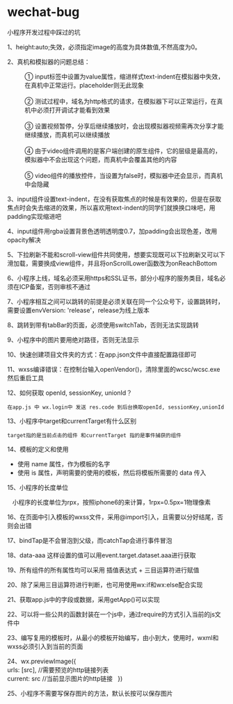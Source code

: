 # wechat-bug
小程序开发过程中踩过的坑

1、height:auto;失效，必须指定image的高度为具体数值,不然高度为0。

2、真机和模拟器的问题总结：  
  
  <dl>
    <dd> ① input标签中设置为value属性，缩进样式text-indent在模拟器中失效，在真机中正常运行。placeholder则无此现象</dd>
    <dd> ② 测试过程中，域名为http格式的请求，在模拟器下可以正常运行，在真机中必须打开调试才能看到效果</dd>
    <dd> ③ 设置视频暂停，分享后继续播放时，会出现模拟器视频需再次分享才能继续播放，而真机可以继续播放</dd>
    <br />
    <dd> ④ 由于video组件调用的是客户端创建的原生组件，它的层级是最高的，模拟器中不会出现这个问题，而真机中会覆盖其他的内容</dd>
    <dd> ⑤ video组件的播放控件，当设置为false时，模拟器中还会显示，而真机中会隐藏</dd>
  </dl>
  
3、input组件设置text-indent，在没有获取焦点的时候是有效果的，但是在获取焦点时会失去缩进的效果，所以喜欢用text-indent的同学们就换换口味吧，用padding实现缩进吧  

4、input组件用rgba设置背景色透明透明度0.7，加padding会出现色差，改用opacity解决

5、下拉刷新不能和scroll-view组件共同使用，想要实现既可以下拉刷新又可以下滑加载，需要换成view组件，并且将onScrollLower函数改为onReachBottom

6、小程序上线，域名必须采用https和SSL证书，部分小程序的服务类目，域名必须在ICP备案，否则审核不通过

7、小程序相互之间可以跳转的前提是必须关联在同一个公众号下，设置跳转时，需要设置envVersion: 'release'，release为线上版本

8、跳转到带有tabBar的页面，必须使用switchTab，否则无法实现跳转

9、小程序中的图片要用绝对路径，否则无法显示

10、快速创建项目文件夹的方式：在app.json文件中直接配置路径即可

11、wxss编译错误：在控制台输入openVendor()，清除里面的wcsc/wcsc.exe 然后重启工具

12、如何获取 openId, sessionKey, unionId？
    
    在app.js 中 wx.login中 发送 res.code 到后台换取openId, sessionKey,unionId  
    
13、小程序中target和currentTarget有什么区别

    target指的是当前点击的组件 和currentTarget 指的是事件捕获的组件  
    
14、模板的定义和使用
    <ul>
        <li>使用 name 属性，作为模板的名字</li>
        <li>使用 is 属性，声明需要的使用的模板，然后将模板所需要的 data 传入</li>
    </ul>  
      
15、小程序的长度单位  
  
    小程序的长度单位为rpx，按照iphone6的来计算，1rpx=0.5px=1物理像素  
      
16、在页面中引入模板的wxss文件，采用@import引入，且需要以分好结尾，否则会出错  

17、bindTap是不会冒泡到父级，而catchTap会进行事件冒泡  

18、data-aaa 这样设置的值可以用event.target.dataset.aaa进行获取  

19、所有组件的所有属性均可以采用 插值表达式 + 三目运算符进行赋值  

20、除了采用三目运算符进行判断，也可用使用wx:if和wx:else配合实现  

21、获取app.js中的字段或数据，采用getApp()可以实现  

22、可以将一些公共的函数封装在一个js中，通过require的方式引入当前的js文件中  

23、编写复用的模板时，从最小的模板开始编写，由小到大，使用时，wxml和wxss必须引入到当前的页面  

24、wx.previewImage({  
    	urls: [src], //需要预览的http链接列表  
    	current: src //当前显示图片的http链接  
      })  
    
25、小程序不需要写保存图片的方法，默认长按可以保存图片
